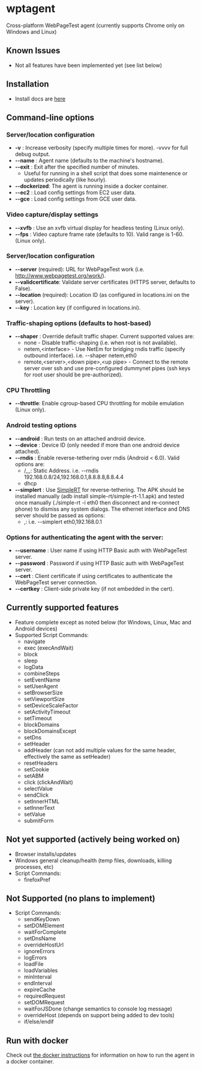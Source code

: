 # wptagent
Cross-platform WebPageTest agent (currently supports Chrome only on Windows and Linux)

## Known Issues
* Not all features have been implemented yet (see list below)

## Installation
* Install docs are [here](docs/install.md)

## Command-line options
### Server/location configuration
* **-v** : Increase verbosity (specify multiple times for more). -vvvv for full debug output.
* **--name** : Agent name (defaults to the machine's hostname).
* **--exit** : Exit after the specified number of minutes.
    * Useful for running in a shell script that does some maintenence or updates periodically (like hourly).
* **--dockerized**: The agent is running inside a docker container.
* **--ec2** : Load config settings from EC2 user data.
* **--gce** : Load config settings from GCE user data.

### Video capture/display settings
* **--xvfb** : Use an xvfb virtual display for headless testing (Linux only).
* **--fps** : Video capture frame rate (defaults to 10). Valid range is 1-60. (Linux only).

### Server/location configuration
* **--server** (required): URL for WebPageTest work (i.e. http://www.webpagetest.org/work/).
* **--validcertificate**: Validate server certificates (HTTPS server, defaults to False).
* **--location** (required): Location ID (as configured in locations.ini on the server).
* **--key** : Location key (if configured in locations.ini).

### Traffic-shaping options (defaults to host-based)
* **--shaper** : Override default traffic shaper. Current supported values are:
    * none - Disable traffic-shaping (i.e. when root is not available).
    * netem,\<interface\> - Use NetEm for bridging rndis traffic (specify outbound interface).  i.e. --shaper netem,eth0
    * remote,\<server\>,\<down pipe\>,\<up pipe\> - Connect to the remote server over ssh and use pre-configured dummynet pipes (ssh keys for root user should be pre-authorized).

### CPU Throttling
* **--throttle**: Enable cgroup-based CPU throttling for mobile emulation (Linux only).

### Android testing options
* **--android** : Run tests on an attached android device.
* **--device** : Device ID (only needed if more than one android device attached).
* **--rndis** : Enable reverse-tethering over rndis (Android < 6.0).  Valid options are:
    * <ip>/<network>,<gateway>,<dns1>,<dns2>: Static Address.  i.e. --rndis 192.168.0.8/24,192.168.0.1,8.8.8.8,8.8.4.4
    * dhcp
* **--simplert** : Use [SimpleRT](https://github.com/vvviperrr/SimpleRT) for reverse-tethering.  The APK should be installed manually (adb install simple-rt/simple-rt-1.1.apk) and tested once manually (./simple-rt -i eth0 then disconnect and re-connect phone) to dismiss any system dialogs.  The ethernet interface and DNS server should be passed as options:
    * <interface>,<dns1>: i.e. --simplert eth0,192.168.0.1

### Options for authenticating the agent with the server:
* **--username** : User name if using HTTP Basic auth with WebPageTest server.
* **--password** : Password if using HTTP Basic auth with WebPageTest server.
* **--cert** : Client certificate if using certificates to authenticate the WebPageTest server connection.
* **--certkey** : Client-side private key (if not embedded in the cert).

## Currently supported features
* Feature complete except as noted below (for Windows, Linux, Mac and Android devices)
* Supported Script Commands:
    * navigate
    * exec (execAndWait)
    * block
    * sleep
    * logData
    * combineSteps
    * setEventName
    * setUserAgent
    * setBrowserSize
    * setViewportSize
    * setDeviceScaleFactor
    * setActivityTimeout
    * setTimeout
    * blockDomains
    * blockDomainsExcept
    * setDns
    * setHeader
    * addHeader (can not add multiple values for the same header, effectively the same as setHeader)
    * resetHeaders
    * setCookie
    * setABM
    * click (clickAndWait)
    * selectValue
    * sendClick
    * setInnerHTML
    * setInnerText
    * setValue
    * submitForm

## Not yet supported (actively being worked on)
* Browser installs/updates
* Windows general cleanup/health (temp files, downloads, killing processes, etc)
* Script Commands:
    * firefoxPref

## Not Supported (no plans to implement)
* Script Commands:
    * sendKeyDown
    * setDOMElement
    * waitForComplete
    * setDnsName
    * overrideHostUrl
    * ignoreErrors
    * logErrors
    * loadFile
    * loadVariables
    * minInterval
    * endInterval
    * expireCache
    * requiredRequest
    * setDOMRequest
    * waitForJSDone (change semantics to console log message)
    * overrideHost (depends on support being added to dev tools)
    * if/else/endif

## Run with docker
Check out [the docker instructions](docs/docker.md) for information on how to
run the agent in a docker container.
